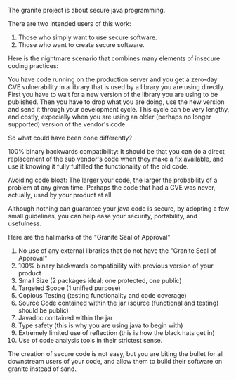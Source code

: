 The granite project is about secure java programming.

There are two intended users of this work:
1. Those who simply want to use secure software.
2. Those who want to create secure software.

Here is the nightmare scenario that combines many elements of
insecure coding practices:

You have code running on the production server and you get a zero-day CVE vulnerability
in a library that is used by a library you are using directly.
First you have to wait for a new version of the library you are using to be published.
Then you have to drop what you are doing, use the new version and send it through your development cycle.
This cycle can be very lengthy, and costly, expecially when you are using an older (perhaps no longer supported) version
of the vendor's code.

So what could have been done differently?

100% binary backwards compatibility:
It should be that you can do a direct replacement of the sub vendor's code when they make a fix
available, and use it knowing it fully fulfilled the functionality of the old code.

Avoiding code bloat:
The larger your code, the larger the probability of a problem at any given time.
Perhaps the code that had a CVE was never, actually, used by your product at all.

Although nothing can guarantee your java code is secure, by adopting
a few small guidelines, you can help ease your security, portability, and usefulness.

Here are the hallmarks of the "Granite Seal of Approval"

1. No use of any external libraries that do not have the "Granite Seal of Approval"
2. 100% binary backwards compatibility with previous version of your product
3. Small Size (2 packages ideal: one protected, one public)
4. Targeted Scope (1 unified purpose)
5. Copious Testing (testing functionality and code coverage)
7. Source Code contained within the jar (source (functional and testing) should be public)
8. Javadoc contained within the jar
9. Type safety (this is why you are using java to begin with)
10. Extremely limited use of reflection (this is how the black hats get in)
11. Use of code analysis tools in their strictest sense.

The creation of secure code is not easy, but you are biting the bullet
for all downstream users of your code, and allow them to build
their software on granite instead of sand.
